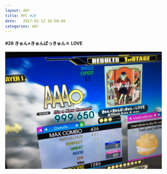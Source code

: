 ```yaml
---
layout: ddr
title: PFC #26
date:   2017-02-12 16:58:40
categories: ddr
---
```

#### **#26** きゅん×きゅんばっきゅん☆ LOVE
![](/images/pfc/26_きゅん×きゅんばっきゅん☆LOVE.jpg)
